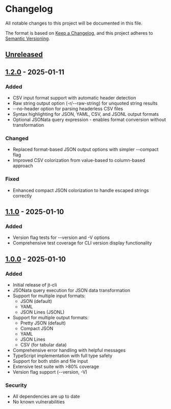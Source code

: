 # Changelog

All notable changes to this project will be documented in this file.

The format is based on [Keep a Changelog](https://keepachangelog.com/en/1.0.0/),
and this project adheres to [Semantic Versioning](https://semver.org/spec/v2.0.0.html).

## [Unreleased]

## [1.2.0] - 2025-01-11

### Added
- CSV input format support with automatic header detection
- Raw string output option (-r/--raw-string) for unquoted string results
- --no-header option for parsing headerless CSV files  
- Syntax highlighting for JSON, YAML, CSV, and JSONL output formats
- Optional JSONata query expression - enables format conversion without transformation

### Changed
- Replaced format-based JSON output options with simpler --compact flag
- Improved CSV colorization from value-based to column-based approach

### Fixed
- Enhanced compact JSON colorization to handle escaped strings correctly

## [1.1.0] - 2025-01-10

### Added
- Version flag tests for --version and -V options
- Comprehensive test coverage for CLI version display functionality

## [1.0.0] - 2025-01-10

### Added
- Initial release of jt-cli
- JSONata query execution for JSON data transformation
- Support for multiple input formats:
  - JSON (default)
  - YAML
  - JSON Lines (JSONL)
- Support for multiple output formats:
  - Pretty JSON (default)
  - Compact JSON
  - YAML
  - JSON Lines
  - CSV (for tabular data)
- Comprehensive error handling with helpful messages
- TypeScript implementation with full type safety
- Support for both stdin and file input
- Extensive test suite with >80% coverage
- Version flag support (--version, -V)

### Security
- All dependencies are up to date
- No known vulnerabilities

[Unreleased]: https://github.com/TAKEDA-Takashi/jt-cli/compare/v1.2.0...HEAD
[1.2.0]: https://github.com/TAKEDA-Takashi/jt-cli/compare/v1.1.0...v1.2.0
[1.1.0]: https://github.com/TAKEDA-Takashi/jt-cli/compare/v1.0.0...v1.1.0
[1.0.0]: https://github.com/TAKEDA-Takashi/jt-cli/releases/tag/v1.0.0